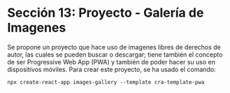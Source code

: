 # Sección 13: Proyecto - Galería de Imagenes

Se propone un proyecto que hace uso de imagenes libres de derechos de autor, las cuales se pueden buscar o descargar; tiene también el concepto de ser Progressive Web App (PWA) y también de poder hacer su uso en dispositivos móviles. Para crear este proyecto, se ha usado el comando:

`npx create-react-app images-gallery --template cra-template-pwa`
